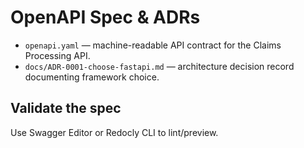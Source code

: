 
# OpenAPI Spec & ADRs

- `openapi.yaml` — machine-readable API contract for the Claims Processing API.
- `docs/ADR-0001-choose-fastapi.md` — architecture decision record documenting framework choice.

## Validate the spec
Use Swagger Editor or Redocly CLI to lint/preview.
